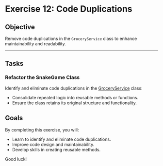 # Exercise 12: Code Duplications

## Objective
Remove code duplications in the `GroceryService` class to enhance maintainability and readability.

---

## Tasks

### Refactor the SnakeGame Class
Identify and eliminate code duplications in the [GroceryService](./exercises/grocery_service.py) class:

- Consolidate repeated logic into reusable methods or functions.
- Ensure the class retains its original structure and functionality.

## Goals
By completing this exercise, you will:
- Learn to identify and eliminate code duplications.
- Improve code design and maintainability.
- Develop skills in creating reusable methods.

Good luck!
